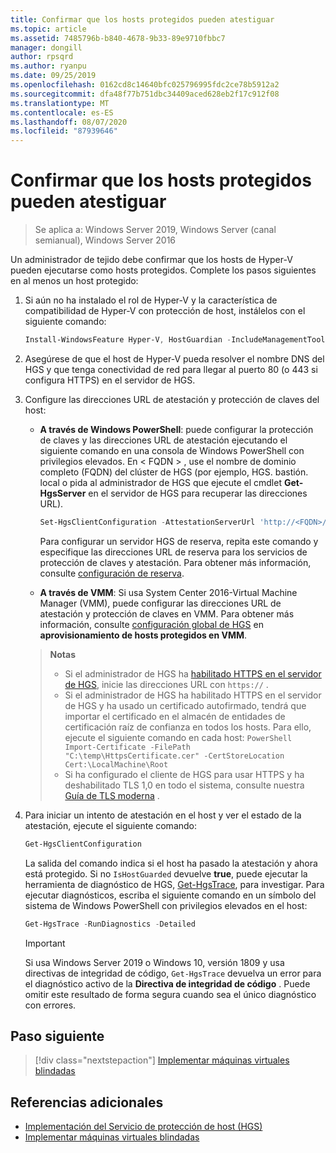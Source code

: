 ```yaml
---
title: Confirmar que los hosts protegidos pueden atestiguar
ms.topic: article
ms.assetid: 7485796b-b840-4678-9b33-89e9710fbbc7
manager: dongill
author: rpsqrd
ms.author: ryanpu
ms.date: 09/25/2019
ms.openlocfilehash: 0162cd8c14640bfc025796995fdc2ce78b5912a2
ms.sourcegitcommit: dfa48f77b751dbc34409aced628eb2f17c912f08
ms.translationtype: MT
ms.contentlocale: es-ES
ms.lasthandoff: 08/07/2020
ms.locfileid: "87939646"
---
```

# <a name="confirm-guarded-hosts-can-attest"></a>Confirmar que los hosts protegidos pueden atestiguar

>Se aplica a: Windows Server 2019, Windows Server (canal semianual), Windows Server 2016

Un administrador de tejido debe confirmar que los hosts de Hyper-V pueden ejecutarse como hosts protegidos. Complete los pasos siguientes en al menos un host protegido:

1. Si aún no ha instalado el rol de Hyper-V y la característica de compatibilidad de Hyper-V con protección de host, instálelos con el siguiente comando:

    ```powershell
    Install-WindowsFeature Hyper-V, HostGuardian -IncludeManagementTools -Restart
    ```

2. Asegúrese de que el host de Hyper-V pueda resolver el nombre DNS del HGS y que tenga conectividad de red para llegar al puerto 80 (o 443 si configura HTTPS) en el servidor de HGS.

3. Configure las direcciones URL de atestación y protección de claves del host:

    - **A través de Windows PowerShell**: puede configurar la protección de claves y las direcciones URL de atestación ejecutando el siguiente comando en una consola de Windows PowerShell con privilegios elevados. En &lt; FQDN &gt; , use el nombre de dominio completo (FQDN) del clúster de HGS (por ejemplo, HGS. bastión. local o pida al administrador de HGS que ejecute el cmdlet **Get-HgsServer** en el servidor de HGS para recuperar las direcciones URL).

        ```PowerShell
        Set-HgsClientConfiguration -AttestationServerUrl 'http://<FQDN>/Attestation' -KeyProtectionServerUrl 'http://<FQDN>/KeyProtection'
         ```

        Para configurar un servidor HGS de reserva, repita este comando y especifique las direcciones URL de reserva para los servicios de protección de claves y atestación. Para obtener más información, consulte [configuración de reserva](guarded-fabric-manage-branch-office.md#fallback-configuration).

    - **A través de VMM**: Si usa System Center 2016-Virtual Machine Manager (VMM), puede configurar las direcciones URL de atestación y protección de claves en VMM. Para obtener más información, consulte [configuración global de HGS](https://technet.microsoft.com/system-center-docs/vmm/scenario/guarded-hosts#configure-global-hgs-settings) en **aprovisionamiento de hosts protegidos en VMM**.

    >**Notas**
    > - Si el administrador de HGS ha [habilitado HTTPS en el servidor de HGS](guarded-fabric-configure-hgs-https.md), inicie las direcciones URL con `https://` .
    > - Si el administrador de HGS ha habilitado HTTPS en el servidor de HGS y ha usado un certificado autofirmado, tendrá que importar el certificado en el almacén de entidades de certificación raíz de confianza en todos los hosts. Para ello, ejecute el siguiente comando en cada host:
       ```PowerShell
       Import-Certificate -FilePath "C:\temp\HttpsCertificate.cer" -CertStoreLocation Cert:\LocalMachine\Root
       ```
    > - Si ha configurado el cliente de HGS para usar HTTPS y ha deshabilitado TLS 1,0 en todo el sistema, consulte nuestra [Guía de TLS moderna](guarded-fabric-troubleshoot-hosts.md#modern-tls) .

4. Para iniciar un intento de atestación en el host y ver el estado de la atestación, ejecute el siguiente comando:

    ```powershell
    Get-HgsClientConfiguration
    ```

    La salida del comando indica si el host ha pasado la atestación y ahora está protegido. Si no `IsHostGuarded` devuelve **true**, puede ejecutar la herramienta de diagnóstico de HGS, [Get-HgsTrace](https://technet.microsoft.com/library/mt718831.aspx), para investigar. Para ejecutar diagnósticos, escriba el siguiente comando en un símbolo del sistema de Windows PowerShell con privilegios elevados en el host:

    ```powershell
    Get-HgsTrace -RunDiagnostics -Detailed
    ```

    > [!IMPORTANT]
    > Si usa Windows Server 2019 o Windows 10, versión 1809 y usa directivas de integridad de código, `Get-HgsTrace` devuelva un error para el diagnóstico activo de la **Directiva de integridad de código** .
    > Puede omitir este resultado de forma segura cuando sea el único diagnóstico con errores.

## <a name="next-step"></a>Paso siguiente

> [!div class="nextstepaction"]
> [Implementar máquinas virtuales blindadas](guarded-fabric-configuration-scenarios-for-shielded-vms-overview.md)

## <a name="additional-references"></a>Referencias adicionales

- [Implementación del Servicio de protección de host (HGS)](guarded-fabric-deploying-hgs-overview.md)
- [Implementar máquinas virtuales blindadas](guarded-fabric-configuration-scenarios-for-shielded-vms-overview.md)
